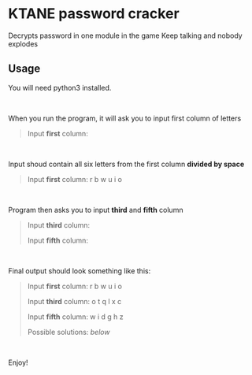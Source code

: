 # KTANE password cracker
Decrypts password in one module in the game Keep talking and nobody explodes

## Usage

You will need python3 installed.

<br>

When you run the program, it will ask you to input first column of letters
> Input **first** column:

<br>

Input shoud contain all six letters from the first column **divided by space**
> Input **first** column: r b w u i o

<br>

Program then asks you to input **third** and **fifth** column
> Input **third** column: <br>
>
> Input **fifth** column: 

<br>

Final output should look something like this:
> Input **first** column: r b w u i o
>
> Input **third** column: o t q l x c
>
> Input **fifth** column: w i d g h z
>
>
> Possible solutions: _below_

<br>

Enjoy!
